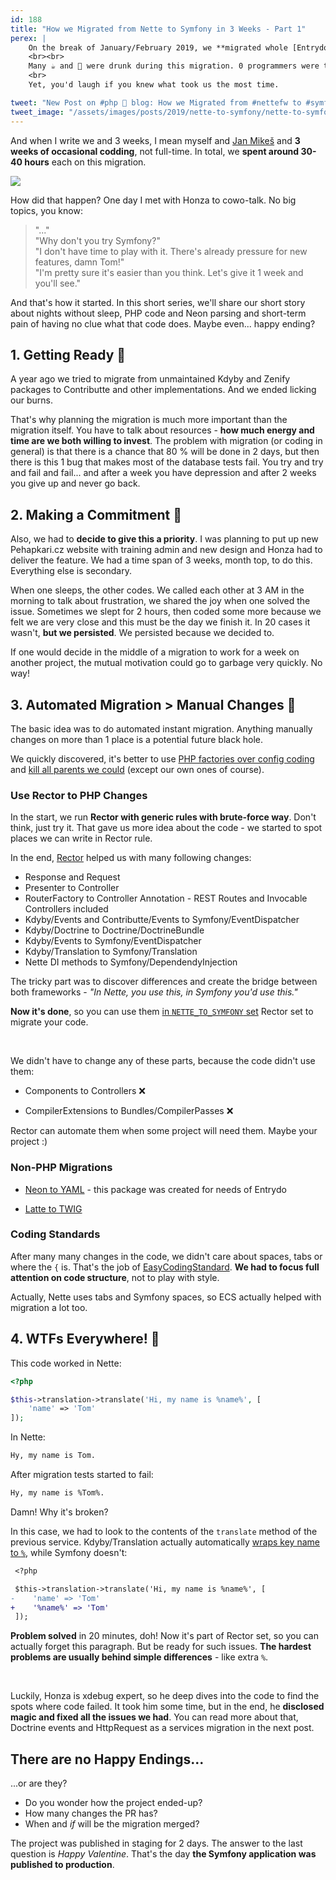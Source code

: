 ```yaml
---
id: 188
title: "How we Migrated from Nette to Symfony in 3 Weeks - Part 1"
perex: |
    On the break of January/February 2019, we **migrated whole [Entrydo](https://entry.do) project from Nette to Symfony**. It was API backend with no templates, but still, it wasn't as easy as I expected.
    <br><br>
    Many ☕ and 🍺 were drunk during this migration. 0 programmers were too frustrated to give up.
    <br>
    Yet, you'd laugh if you knew what took us the most time.

tweet: "New Post on #php 🐘 blog: How we Migrated from #nettefw to #symfony in 3 Weeks - Part 1"
tweet_image: "/assets/images/posts/2019/nette-to-symfony/nette-to-symfony.png"
---
```


And when I write we and 3 weeks, I mean myself and [Jan Mikeš](https://janmikes.cz) and **3 weeks of occasional codding**, not full-time. In total, we **spent around 30-40 hours** each on this migration.

<div class="text-center">
    <img src="/assets/images/posts/2019/nette-to-symfony/nette-to-symfony.png" class="img-thumbnail mt-5">
</div>

How did that happen? One day I met with Honza to cowo-talk. No big topics, you know:

<blockquote class="blockquote text-center">
"..."<br>
"Why don't you try Symfony?"<br>
"I don't have time to play with it. There's already pressure for new features, damn Tom!"<br>
"I'm pretty sure it's easier than you think. Let's give it 1 week and you'll see."
</blockquote>

And that's how it started. In this short series, we'll share our short story about nights without sleep, PHP code and Neon parsing and short-term pain of having no clue what that code does. Maybe even... happy ending?

## 1. Getting Ready 🤔

A year ago we tried to migrate from unmaintained Kdyby and Zenify packages to Contributte and other implementations. And we ended licking our burns.

That's why planning the migration is much more important than the migration itself. You have to talk about resources - **how much energy and time are we both willing to invest**. The problem with migration (or coding in general) is that there is a chance that 80 % will be done in 2 days, but then there is this 1 bug that makes most of the database tests fail. You try and try and fail and fail... and after a week you have depression and after 2 weeks you give up and never go back.

## 2. Making a Commitment 💍

Also, we had to **decide to give this a priority**. I was planning to put up new Pehapkari.cz website with training admin and new design and Honza had to deliver the feature. We had a time span of 3 weeks, month top, to do this. Everything else is secondary.

When one sleeps, the other codes. We called each other at 3 AM in the morning to talk about frustration, we shared the joy when one solved the issue. Sometimes we slept for 2 hours, then coded some more because we felt we are very close and this must be the day we finish it. In 20 cases it wasn't, **but we persisted**. We persisted because we decided to.

If one would decide in the middle of a migration to work for a week on another project, the mutual motivation could go to garbage very quickly. No way!

## 3. Automated Migration > Manual Changes 🤖

The basic idea was to do automated instant migration. Anything manually changes on more than 1 place is a potential future black hole.

We quickly discovered, it's better to use [PHP factories over config coding](/blog/2019/02/14/why-config-coding-sucks/) and [kill all parents we could](/blog/2019/01/24/how-to-kill-parents/) (except our own ones of course).

### Use Rector to PHP Changes

In the start, we run **Rector with generic rules with brute-force way**. Don't think, just try it. That gave us more idea about the code - we started to spot places we can write in Rector rule.

In the end, [Rector](https://getrector.org) helped us with many following changes:

- Response and Request <em class="fas fa-fw fa-lg fa-check text-success"></em>
- Presenter to Controller <em class="fas fa-fw fa-lg fa-check text-success"></em>
- RouterFactory to Controller Annotation <em class="fas fa-fw fa-lg fa-check text-success"></em> - REST Routes and Invocable Controllers included
- Kdyby/Events and Contributte/Events to Symfony/EventDispatcher <em class="fas fa-fw fa-lg fa-check text-success"></em>
- Kdyby/Doctrine to Doctrine/DoctrineBundle <em class="fas fa-fw fa-lg fa-check text-success"></em>
- Kdyby/Events to Symfony/EventDispatcher <em class="fas fa-fw fa-lg fa-check text-success"></em>
- Kdyby/Translation to Symfony/Translation <em class="fas fa-fw fa-lg fa-check text-success"></em>
- Nette DI methods to Symfony/DependendyInjection <em class="fas fa-fw fa-lg fa-check text-success"></em>

The tricky part was to discover differences and create the bridge between both frameworks - *"In Nette, you use this, in Symfony you'd use this."*

**Now it's done**, so you can use them [in `NETTE_TO_SYMFONY` set](https://github.com/rectorphp/rector/blob/267989bb05372db937a5e9ece7f2d68cfdec34bf/config/set/nette-to-symfony.php) Rector set to migrate your code.

<br>

We didn't have to change any of these parts, because the code didn't use them:

- Components to Controllers ❌

- CompilerExtensions to Bundles/CompilerPasses ❌

Rector can automate them when some project will need them. Maybe your project :)

### Non-PHP Migrations

- <a href="/blog/2019/02/11/introducing-neon-to-yaml-converter/">Neon to YAML</a> <em class="fas fa-fw fa-lg fa-check - text-success"></em> - this package was created for needs of Entrydo

- <a href="/blog/2018/07/05/how-to-convert-latte-templates-to-twig-in-27-regular-expressions/">Latte to TWIG</a> <em class="fas fa-fw fa-lg fa-check - text-success"></em>

### Coding Standards

After many many changes in the code, we didn't care about spaces, tabs or where the `{` is. That's the job of [EasyCodingStandard](https://github.com/symplify/easy-coding-standard). **We had to focus full attention on code structure**, not to play with style.

Actually, Nette uses tabs and Symfony spaces, so ECS actually helped with migration a lot too.

## 4. WTFs Everywhere! 🤦

This code worked in Nette:

```php
<?php

$this->translation->translate('Hi, my name is %name%', [
    'name' => 'Tom'
]);
```

In Nette:

```bash
Hy, my name is Tom.
```

After migration tests started to fail:

```bash
Hy, my name is %Tom%.
```

Damn! Why it's broken?

In this case, we had to look to the contents of the `translate` method of the previous service. Kdyby/Translation actually automatically [wraps key name to `%`](https://github.com/Kdyby/Translation/blob/6b0721c767a7be7f15b2fb13c529bea8536230aa/src/Translator.php#L172), while Symfony doesn't:

```diff
 <?php

 $this->translation->translate('Hi, my name is %name%', [
-    'name' => 'Tom'
+    '%name%' => 'Tom'
 ]);
```

**Problem solved** in 20 minutes, doh! Now it's part of Rector set, so you can actually forget this paragraph. But be ready for such issues. **The hardest problems are usually behind simple differences** - like extra `%`.

<br>

Luckily, Honza is xdebug expert, so he deep dives into the code to find the spots where code failed. It took him some time, but in the end, he **disclosed magic and fixed all the issues we had**. You can read more about that, Doctrine events and HttpRequest as a services migration in the next post.

## There are no Happy Endings...

...or are they?

- Do you wonder how the project ended-up?
- How many changes the PR has?
- When and *if* will be the migration merged?

The project was published in staging for 2 days. The answer to the last question is *Happy Valentine*. That's the day **the Symfony application was published to production**.
